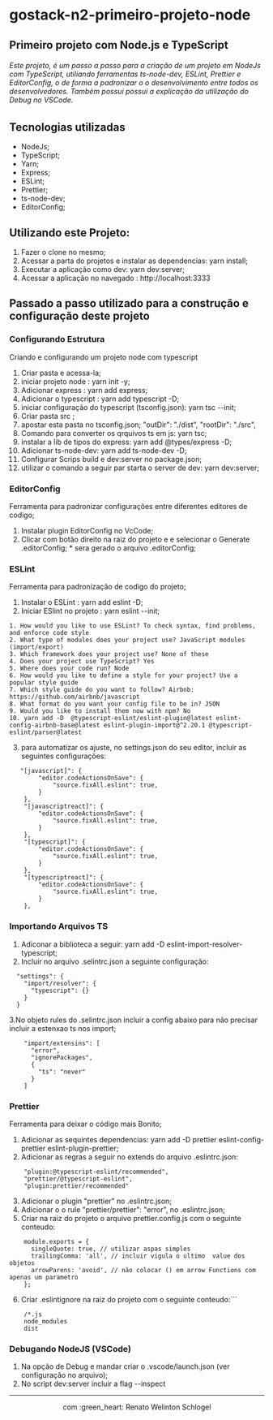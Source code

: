 # gostack-n2-primeiro-projeto-node


## Primeiro projeto com Node.js e TypeScript

###### Este projeto, é um passo a passo para a criação de um projeto em NodeJs com TypeScript, utiliando ferramentas  ts-node-dev, ESLint, Prettier e EditorConfig, o de forma a padronizar o o desenvolvimento entre todos os desenvolvedores. Também possui possui a explicação da utilização do Debug no VSCode.
 
 
## Tecnologias utilizadas
  - NodeJs;
  - TypeScript;
  - Yarn;
  - Express;
  - ESLint;
  - Prettier;
  - ts-node-dev;
  - EditorConfig;
  
  
## Utilizando este Projeto:

   1. Fazer o clone no mesmo;
   2. Acessar a parta do projetos e instalar as dependencias: yarn install;
   3. Executar a aplicação como dev: yarn dev:server;
   4. Acessar a aplicação no navegado : http://localhost:3333


## Passado a passo utilizado para a construção e configuração deste projeto

### Configurando Estrutura

  Criando e configurando um projeto node com typescript

  1. Criar pasta e acessa-la;
  2. iniciar projeto node     : yarn init -y;
  3. Adicionar express        : yarn add express;
  4. Adicionar o typescript   : yarn add typescript -D;
  5. iniciar configuração do typescript (tsconfig.json): yarn tsc --init;
  6. Criar pasta src ;
  7. apostar esta pasta no tsconfig.json;
     "outDir": "./dist",
     "rootDir": "./src",
  8. Comando para converter os qrquivos ts em js: yarn tsc;
  9. instalar a lib de tipos do express: yarn add @types/express -D;
  10. Adicionar ts-node-dev: yarn add ts-node-dev -D;
  11. Configurar Scrips build e dev:server  no package.json;
  12. utilizar o comando a seguir par starta o server de dev: yarn dev:server;


### EditorConfig

  Ferramenta para padronizar configurações entre diferentes editores de codigo;

  1. Instalar plugin EditorConfig no VcCode;
  2. Clicar com botão direito na raiz do projeto e e selecionar o Generate .editorConfig;
    * sera gerado o arquivo .editorConfig;


### ESLint

  Ferramenta para padronização de codigo do projeto;

  1. Instalar o ESLint : yarn add eslint -D;
  2. Iniciar ESlint no projeto : yarn eslint --init;

    1. How would you like to use ESLint? To check syntax, find problems,   and enforce code style
    2. What type of modules does your project use? JavaScript modules (import/export)
    3. Which framework does your project use? None of these
    4. Does your project use TypeScript? Yes
    5. Where does your code run? Node
    6. How would you like to define a style for your project? Use a popular style guide
    7. Which style guide do you want to follow? Airbnb: https://github.com/airbnb/javascript
    8. What format do you want your config file to be in? JSON
    9. Would you like to install them now with npm? No
    10. yarn add -D  @typescript-eslint/eslint-plugin@latest eslint-config-airbnb-base@latest eslint-plugin-import@^2.20.1 @typescript-eslint/parser@latest
  3. para automatizar os ajuste, no settings.json do seu editor, incluir as seguintes configurações:
```
   "[javascript]": {
        "editor.codeActionsOnSave": {
            "source.fixAll.eslint": true,
        }
    },
    "[javascriptreact]": {
        "editor.codeActionsOnSave": {
            "source.fixAll.eslint": true,
        }
    },
    "[typescript]": {
        "editor.codeActionsOnSave": {
            "source.fixAll.eslint": true,
        }
    },
    "[typescriptreact]": {
        "editor.codeActionsOnSave": {
            "source.fixAll.eslint": true,
        }
    },
```

### Importando Arquivos TS

  1. Adiconar a biblioteca a seguir: yarn add -D eslint-import-resolver-typescript;
  2. Incluir no arquivo .selintrc.json a seguinte configuração:
  ```
    "settings": {
      "import/resolver": {
        "typescript": {}
      }
    }
  ```

  3.No objeto rules do .selintrc.json incluir a config abaixo para não precisar incluir a estenxao ts nos import;
```  
    "import/extensins": [
      "error",
      "ignorePackages",
      {
        "ts": "never"
      }
    ]
 ```

### Prettier

  Ferramenta para deixar o código mais Bonito;

  1. Adicionar as sequintes dependencias:
     yarn add -D prettier eslint-config-prettier eslint-plugin-prettier;
  2. Adicionar as regras a seguir no extends do arquivo .eslintrc.json:
```
    "plugin:@typescript-eslint/recommended",
    "prettier/@typescript-eslint",
    "plugin:prettier/recommended"
```
  3. Adicionar o plugin "prettier" no .eslintrc.json;
  4. Adicionar o o rule "prettier/prettier": "error", no .eslintrc.json;
  5. Criar na raiz do projeto o arquivo  prettier.config.js com o seguinte conteudo:
```
    module.exports = {
      singleQuote: true, // utilizar aspas simples
      trailingComma: 'all', // incluir vigula o ultimo  value dos objetos
      arrowParens: 'avoid', // não colocar () em arrow Functions com apenas um parametro
    };
 ```
  6. Criar .eslintignore na raiz do projeto com o seguinte conteudo:```
```
    /*.js
    node_modules
    dist
 ```

### Debugando NodeJS (VSCode)

  1. Na opção de Debug e mandar criar o .vscode/launch.json (ver configuração no arquivo);
  2. No script dev:server incluir a flag --inspect



<hr>
<p align="center"> com :green_heart: Renato Welinton Schlogel </p>




